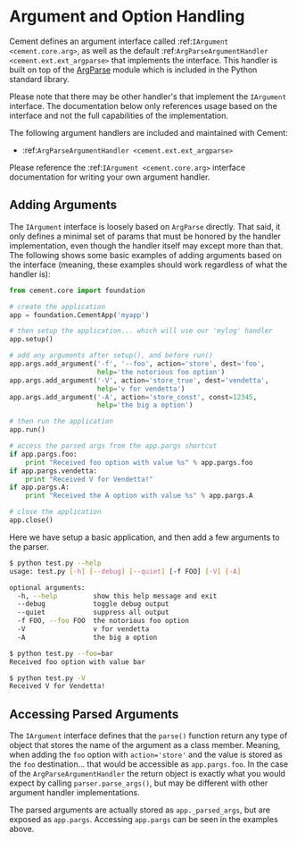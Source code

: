 Argument and Option Handling
==============================================================================

Cement defines an argument interface called
:ref:`IArgument <cement.core.arg>`, as well as the default
:ref:`ArgParseArgumentHandler <cement.ext.ext_argparse>` that implements the
interface.  This handler is built on top of the
[ArgParse](http://docs.python.org/library/argparse.html) module which is
included in the Python standard library.

Please note that there may be other handler's that implement the `IArgument`
interface.  The documentation below only references usage based on the
interface and not the full capabilities of the implementation.

The following argument handlers are included and maintained with Cement:

 * :ref:`ArgParseArgumentHandler <cement.ext.ext_argparse>`


Please reference the :ref:`IArgument <cement.core.arg>` interface
documentation for writing your own argument handler.

Adding Arguments
------------------------------------------------------------------------------

The `IArgument` interface is loosely based on `ArgParse` directly.  That said,
it only defines a minimal set of params that must be honored by the handler
implementation, even though the handler itself may except more than that.  The
following shows some basic examples of adding arguments based on the interface
(meaning, these examples should work regardless of what the handler is):

```python
from cement.core import foundation

# create the application
app = foundation.CementApp('myapp')

# then setup the application... which will use our 'mylog' handler
app.setup()

# add any arguments after setup(), and before run()
app.args.add_argument('-f', '--foo', action='store', dest='foo',
                      help='the notorious foo option')
app.args.add_argument('-V', action='store_true', dest='vendetta',
                      help='v for vendetta')
app.args.add_argument('-A', action='store_const', const=12345,
                      help='the big a option')

# then run the application
app.run()

# access the parsed args from the app.pargs shortcut
if app.pargs.foo:
    print "Received foo option with value %s" % app.pargs.foo
if app.pargs.vendetta:
    print "Received V for Vendetta!"
if app.pargs.A:
    print "Received the A option with value %s" % app.pargs.A

# close the application
app.close()
```


Here we have setup a basic application, and then add a few arguments to the
parser.

```bash
$ python test.py --help
usage: test.py [-h] [--debug] [--quiet] [-f FOO] [-V] [-A]

optional arguments:
  -h, --help         show this help message and exit
  --debug            toggle debug output
  --quiet            suppress all output
  -f FOO, --foo FOO  the notorious foo option
  -V                 v for vendetta
  -A                 the big a option

$ python test.py --foo=bar
Received foo option with value bar

$ python test.py -V
Received V for Vendetta!
```

Accessing Parsed Arguments
------------------------------------------------------------------------------

The `IArgument` interface defines that the `parse()` function return any type
of object that stores the name of the argument as a class member.  Meaning,
when adding the `foo` option with `action='store'` and the value is stored as
the `foo` destination... that would be accessible as `app.pargs.foo`.  In the
case of the `ArgParseArgumentHandler` the return object is exactly what you
would expect by calling `parser.parse_args()`, but may be different with other
argument handler implementations.

The parsed arguments are actually stored as `app._parsed_args`, but are
exposed as `app.pargs`.  Accessing `app.pargs` can be seen in the examples
above.
